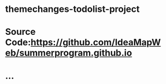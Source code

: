 # themechanges-todolist-project
# Source Code:https://github.com/IdeaMapWeb/summerprogram.github.io
# ...
